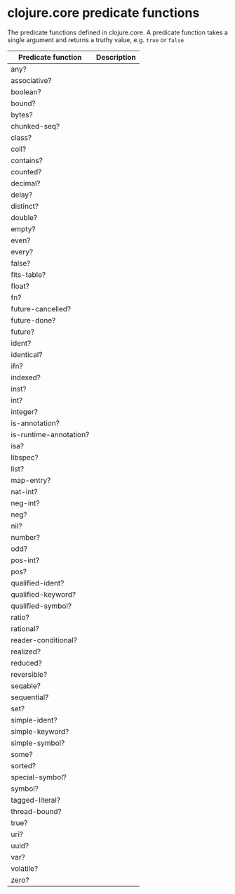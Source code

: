 # clojure.core predicate functions

The predicate functions defined in clojure.core.  A predicate function takes a single argument and returns a truthy value, e.g. `true` or `false`

| Predicate function     | Description |
|------------------------|-------------|
| any?                   |             |
| associative?           |             |
| boolean?               |             |
| bound?                 |             |
| bytes?                 |             |
| chunked-seq?           |             |
| class?                 |             |
| coll?                  |             |
| contains?              |             |
| counted?               |             |
| decimal?               |             |
| delay?                 |             |
| distinct?              |             |
| double?                |             |
| empty?                 |             |
| even?                  |             |
| every?                 |             |
| false?                 |             |
| fits-table?            |             |
| float?                 |             |
| fn?                    |             |
| future-cancelled?      |             |
| future-done?           |             |
| future?                |             |
| ident?                 |             |
| identical?             |             |
| ifn?                   |             |
| indexed?               |             |
| inst?                  |             |
| int?                   |             |
| integer?               |             |
| is-annotation?         |             |
| is-runtime-annotation? |             |
| isa?                   |             |
| libspec?               |             |
| list?                  |             |
| map-entry?             |             |
| nat-int?               |             |
| neg-int?               |             |
| neg?                   |             |
| nil?                   |             |
| number?                |             |
| odd?                   |             |
| pos-int?               |             |
| pos?                   |             |
| qualified-ident?       |             |
| qualified-keyword?     |             |
| qualified-symbol?      |             |
| ratio?                 |             |
| rational?              |             |
| reader-conditional?    |             |
| realized?              |             |
| reduced?               |             |
| reversible?            |             |
| seqable?               |             |
| sequential?            |             |
| set?                   |             |
| simple-ident?          |             |
| simple-keyword?        |             |
| simple-symbol?         |             |
| some?                  |             |
| sorted?                |             |
| special-symbol?        |             |
| symbol?                |             |
| tagged-literal?        |             |
| thread-bound?          |             |
| true?                  |             |
| uri?                   |             |
| uuid?                  |             |
| var?                   |             |
| volatile?              |             |
| zero?                  |             |
